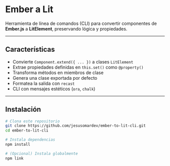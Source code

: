 #  Ember a Lit 

Herramienta de línea de comandos (CLI) para convertir componentes de **Ember.js** a **LitElement**, preservando lógica y propiedades.

---

## Características

- Convierte `Component.extend({ ... })` a clases `LitElement`
- Extrae propiedades definidas en `this.set()` como `@property()`
- Transforma métodos en miembros de clase
- Genera una clase exportada por defecto
- Formatea la salida con `recast`
- CLI con mensajes estéticos (`ora`, `chalk`)

---

## Instalación

```bash
# Clona este repositorio
git clone https://github.com/jesusomardev/ember-to-lit-cli.git
cd ember-to-lit-cli

# Instala dependencias
npm install

# (Opcional) Instala globalmente
npm link
